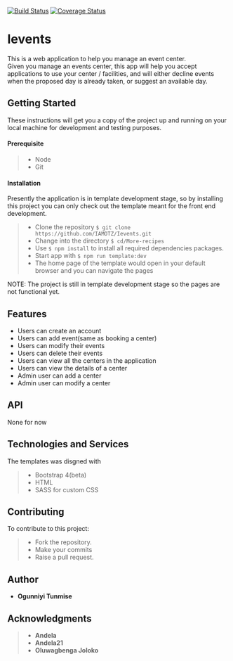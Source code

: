 [![Build Status](https://travis-ci.org/IAMOTZ/Ievents.svg?branch=develop)](https://travis-ci.org/IAMOTZ/Ievents)
[![Coverage Status](https://coveralls.io/repos/github/IAMOTZ/Ievents/badge.svg)](https://coveralls.io/github/IAMOTZ/Ievents)
# Ievents
This is a web application to help you manage an event center.  
Given you manage an events center, this app will help you accept applications to use your center / facilities, and will either decline events when the proposed day is already taken, or suggest an available day.

## Getting Started

These instructions will get you a copy of the project up and running on your local machine for development and testing purposes.

#### Prerequisite
>- Node
>- Git

#### Installation
Presently the application is in template development stage, so by installing this project you can only check out the template meant for the front end development.
>- Clone the repository `$ git clone https://github.com/IAMOTZ/Ievents.git`
>- Change into the directory `$ cd/More-recipes`
>- Use `$ npm install` to install all required dependencies packages.
>- Start app with `$ npm run template:dev`
>- The home page of the template would open in your default browser and you can navigate the pages

NOTE: The project is still in template development stage so the pages are not functional yet.

## Features
* Users can create an account
* Users can add event(same as booking a center)
* Users can modify their events
* Users can delete their events
* Users can view all the centers in the application 
* Users can view the details of a center
* Admin user can add a center
* Admin user can modify a center

## API

None for now

## Technologies and Services

The templates was disgned with
>- Bootstrap 4(beta)
>- HTML
>- SASS for custom CSS


## Contributing
To contribute to this project:
>- Fork the repository.
>- Make your commits
>- Raise a pull request.


## Author

* **Ogunniyi Tunmise** 

## Acknowledgments

>- **Andela** 
>- **Andela21**
>- **Oluwagbenga Joloko**